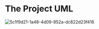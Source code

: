 # The Project UML 
![5c1f9d21-1a48-4d09-852a-dc822d23f416](https://user-images.githubusercontent.com/104395005/235267420-6a6b7169-bfc4-4920-b372-d65553b285f0.jpg)
